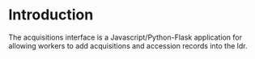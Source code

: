 # Introduction

The acquisitions interface is a Javascript/Python-Flask application for allowing workers to add acquisitions and accession records into the ldr.
